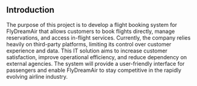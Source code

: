 ## Introduction

The purpose of this project is to develop a flight booking system for FlyDreamAir that allows customers to book flights directly, manage reservations, and access in-flight services. Currently, the company relies heavily on third-party platforms, limiting its control over customer experience and data. This IT solution aims to increase customer satisfaction, improve operational efficiency, and reduce dependency on external agencies. The system will provide a user-friendly interface for passengers and enable FlyDreamAir to stay competitive in the rapidly evolving airline industry.
